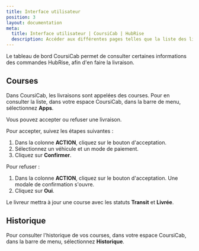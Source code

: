 ```yaml
---
title: Interface utilisateur
position: 3
layout: documentation
meta:
  title: Interface utilisateur | CoursiCab | HubRise
  description: Accéder aux différentes pages telles que la liste des livraisons ou celle de l'historique. Connectez vos apps et synchronisez vos données.
---
```


Le tableau de bord CoursiCab permet de consulter certaines informations des commandes HubRise, afin d'en faire la livraison.

## Courses

Dans CoursiCab, les livraisons sont appelées des courses. Pour en consulter la liste, dans votre espace CoursiCab, dans la barre de menu, sélectionnez **Apps**.

Vous pouvez accepter ou refuser une livraison.

Pour accepter, suivez les étapes suivantes :

1. Dans la colonne **ACTION**, cliquez sur le bouton d'acceptation.
1. Sélectionnez un véhicule et un mode de paiement.
1. Cliquez sur **Confirmer**.

Pour refuser :

1. Dans la colonne **ACTION**, cliquez sur le bouton d'acceptation. Une modale de confirmation s'ouvre.
1. Cliquez sur **Oui**.

Le livreur mettra à jour une course avec les statuts **Transit** et **Livrée**.

## Historique

Pour consulter l'historique de vos courses, dans votre espace CoursiCab, dans la barre de menu, sélectionnez **Historique**.